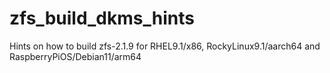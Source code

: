 # zfs_build_dkms_hints
Hints on how to build zfs-2.1.9 for RHEL9.1/x86, RockyLinux9.1/aarch64 and RaspberryPiOS/Debian11/arm64
